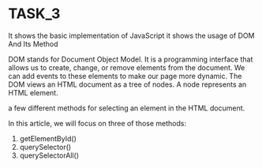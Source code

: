 # TASK_3
It shows the basic implementation of JavaScript 
it shows the usage of DOM And Its Method

DOM stands for Document Object Model. It is a programming interface that allows us to create, change, or remove elements from the document. We can add events to these elements to make our page more dynamic.
The DOM views an HTML document as a tree of nodes. A node represents an HTML element.

a few different methods for selecting an element in the HTML document.

In this article, we will focus on three of those methods:

1) getElementById()
2) querySelector()
3) querySelectorAll()
